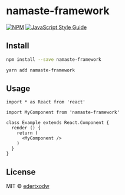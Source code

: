 # namaste-framework

>

[![NPM](https://img.shields.io/npm/v/namaste-framework.svg)](https://www.npmjs.com/package/namaste-framework) [![JavaScript Style Guide](https://img.shields.io/badge/code_style-standard-brightgreen.svg)](https://standardjs.com)

## Install

```bash
npm install --save namaste-framework
```

```bash
yarn add namaste-framework
```

## Usage

```tsx
import * as React from 'react'

import MyComponent from 'namaste-framework'

class Example extends React.Component {
  render () {
    return (
      <MyComponent />
    )
  }
}
```

## License

MIT © [edertxodw](https://github.com/edertxodw)
